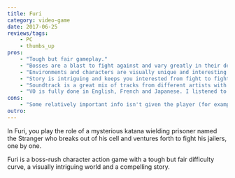```yaml
---
title: Furi
category: video-game
date: 2017-06-25
reviews/tags:
    - PC
    - thumbs_up
pros:
    - "Tough but fair gameplay."
    - "Bosses are a blast to fight against and vary greatly in their design."
    - "Environments and characters are visually unique and interesting to look at."
    - "Story is intriguing and keeps you interested from fight to fight."
    - "Soundtrack is a great mix of tracks from different artists with a cohesive sound."
    - "VO is fully done in English, French and Japanese. I listened to the English VO and it was quite good."
cons:
    - "Some relatively important info isn't given the player (for example, pressing A in between boss fights will make the Stranger walk along the path to the next fight automatically, also, LB acts an alternative dodge button that is more optimal than the default A that is shown in the tutorial)."
outro:
---
```

In Furi, you play the role of a mysterious katana wielding prisoner named the Stranger who breaks out of his cell and ventures forth to fight his jailers, one by one.

Furi is a boss-rush character action game with a tough but fair difficulty curve, a visually intriguing world and a compelling story.
